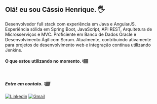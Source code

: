 ## Olá! eu sou Cássio Henrique. 🖐️

Desenvolvedor full stack com experiência em Java e AngularJS. Experiência sólida em Spring Boot, JavaScript, API REST, Arquitetura de Microsserviços e MVC. Proficiente em Banco de Dados Oracle e Desenvolvimento Ágil com Scrum. Atualmente, contribuindo ativamente para projetos de desenvolvimento web e integração contínua utilizando Jenkins.


#### O que estou utilizando no momento. 👇🏽
<div style="display: inline_block">
<img align="center" alt=""html5 src="https://img.shields.io/badge/Java-ED8B00?style=for-the-badge&logo=java&logoColor=white">
<img align="center" alt=""html5 src="https://img.shields.io/badge/Spring_Boot-F2F4F9?style=for-the-badge&logo=spring-boot">
<img align="center" alt=""html5 src="https://img.shields.io/badge/Spring-6DB33F?style=for-the-badge&logo=spring&logoColor=white">
<img align="center" alt=""html5 src="https://img.shields.io/badge/JavaScript-323330?style=for-the-badge&logo=javascript&logoColor=F7DF1E"> 
<img align="center" alt=""html5 src="https://img.shields.io/badge/HTML5-E34F26?style=for-the-badge&logo=html5&logoColor=white"> 
<img align="center" alt=""html5 src="https://img.shields.io/badge/CSS3-1572B6?style=for-the-badge&logo=css3&logoColor=white">
<img align="center" alt=""html5 src="https://img.shields.io/badge/MySQL-00000F?style=for-the-badge&logo=mysql&logoColor=white"> 
<img align="center" alt=""html5 src="https://img.shields.io/badge/PostgreSQL-316192?style=for-the-badge&logo=postgresql&logoColor=white">



<div>

##### Entre em contato. 👇🏽

[![Linkedin](https://img.shields.io/badge/LinkedIn-0077B5?style=for-the-badge&logo=linkedin&logoColor=white)](https://www.linkedin.com/in/cassiohp/) [![Gmail](https://img.shields.io/badge/Gmail-D14836?style=for-the-badge&logo=gmail&logoColor=white)](mailto:cassio375@gmail.com)

